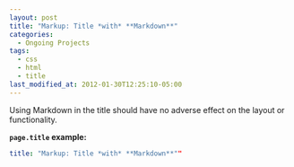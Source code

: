 ```yaml
---
layout: post
title: "Markup: Title *with* **Markdown**"
categories:
  - Ongoing Projects
tags:
  - css
  - html
  - title
last_modified_at: 2012-01-30T12:25:10-05:00
---
```


Using Markdown in the title should have no adverse effect on the layout or functionality.

**`page.title` example:**

```yaml
title: "Markup: Title *with* **Markdown**""
```